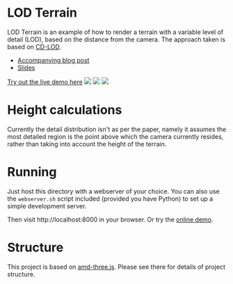 LOD Terrain
===========

LOD Terrain is an example of how to render a terrain with a variable level of detail (LOD), based on the distance from the camera. The approach taken is based on [CD-LOD](http://www.vertexasylum.com/downloads/cdlod/cdlod_latest.pdf). 

* [Accompanying blog post](http://www.pheelicks.com/2014/03/rendering-large-terrains/)
* [Slides](http://felixpalmer.github.io/lod-terrain/presentation)

[Try out the live demo here](http://felixpalmer.github.io/lod-terrain)
![](https://github.com/felixpalmer/lod-terrain/raw/master/screenshots/screenshot1.png)
![](https://github.com/felixpalmer/lod-terrain/raw/master/screenshots/screenshot4.png)
![](https://github.com/felixpalmer/lod-terrain/raw/master/screenshots/screenshot5.png)

Height calculations
===================

Currently the detail distribution isn't as per the paper, namely it assumes the most detailed region is the point above which the camera currently resides, rather than taking into account the height of the terrain.

Running
=======

Just host this directory with a webserver of your choice. You can also use the `webserver.sh` script included (provided you have Python) to set up a simple development server.

Then visit http://localhost:8000 in your browser. Or try the [online demo](http://felixpalmer.github.io/lod-terrain).

Structure
=========

This project is based on [amd-three.js](https://github.com/felixpalmer/amd-three.js/). Please see there for details of project structure.
